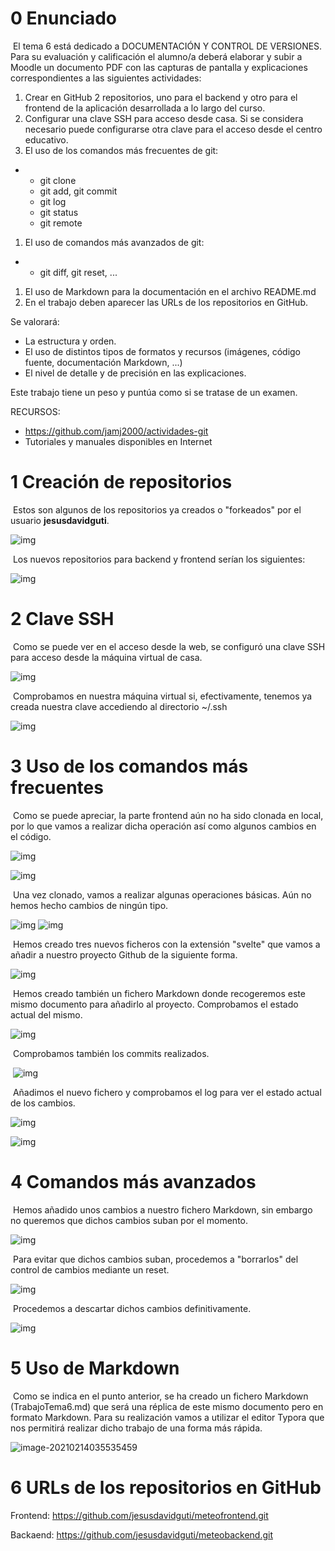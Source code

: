 # 0 **Enunciado**

​	El tema 6 está dedicado a  DOCUMENTACIÓN Y CONTROL DE VERSIONES. Para su evaluación y calificación el alumno/a deberá elaborar y subir a Moodle un documento PDF con las capturas de pantalla y explicaciones correspondientes a las siguientes actividades:

1. Crear en GitHub 2 repositorios, uno para el backend y otro para el frontend de la aplicación desarrollada a lo largo del curso.
2. Configurar una clave SSH para acceso desde casa. Si se considera necesario puede configurarse otra clave para el acceso desde el centro educativo.
3. El uso de los comandos más frecuentes de git:

- - git clone
  - git add,  git commit
  - git log
  - git status
  - git remote

1. El uso de comandos más avanzados de git:

- - git diff, git reset, ...

1. El uso de Markdown para la documentación en el archivo README.md
2. En el trabajo deben aparecer las URLs de los repositorios en GitHub.

Se valorará:

- La estructura y orden.
- El uso de distintos tipos de formatos y recursos (imágenes, código fuente, documentación Markdown, ...)
- El nivel de detalle y de precisión en las explicaciones.

Este trabajo tiene un peso y puntúa como si se tratase de un examen.

RECURSOS:

- https://github.com/jamj2000/actividades-git
- Tutoriales y manuales disponibles en Internet

#  1 **Creación de repositorios**

​	Estos son algunos de los repositorios ya creados o "forkeados" por el usuario **jesusdavidguti**.

![img](https://github.com/jesusdavidguti/meteofrontend/blob/main/img/img1.png) 
 

​	Los nuevos repositorios para backend y frontend serían los siguientes: 

![img](https://github.com/jesusdavidguti/meteofrontend/blob/main/img/img2.png) 
 

# 2 **Clave SSH**

​	Como se puede ver en el acceso desde la web, se configuró una clave SSH para acceso desde la máquina virtual de casa.

![img](https://github.com/jesusdavidguti/meteofrontend/blob/main/img/img3.png) 
 

​	Comprobamos en nuestra máquina virtual si, efectivamente, tenemos ya creada nuestra clave accediendo al directorio ~/.ssh

![img](https://github.com/jesusdavidguti/meteofrontend/blob/main/img/img4.png) 

# **3** **Uso de los comandos más frecuentes**

​	Como se puede apreciar, la parte frontend aún no ha sido clonada en local, por lo que vamos a realizar dicha operación así como algunos cambios en el código.

![img](https://github.com/jesusdavidguti/meteofrontend/blob/main/img/img5.png) 
 

![img](https://github.com/jesusdavidguti/meteofrontend/blob/main/img/img6.png) 
 

​	Una vez clonado, vamos a realizar algunas operaciones básicas. Aún no hemos hecho cambios de ningún tipo.

![img](https://github.com/jesusdavidguti/meteofrontend/blob/main/img/img7.png) ![img](https://github.com/jesusdavidguti/meteofrontend/blob/main/img/img8.png) 


​	Hemos creado tres nuevos ficheros con la extensión "svelte" que vamos a añadir a nuestro proyecto Github de la siguiente forma.

![img](https://github.com/jesusdavidguti/meteofrontend/blob/main/img/img9.png) 
 

​	Hemos creado también un fichero Markdown donde recogeremos este mismo documento para añadirlo al proyecto. Comprobamos el estado actual del mismo.

![img](https://github.com/jesusdavidguti/meteofrontend/blob/main/img/img10.png) 
 

​	Comprobamos también los commits realizados.

​	![img](https://github.com/jesusdavidguti/meteofrontend/blob/main/img/img11.png)

​	Añadimos el nuevo fichero y comprobamos el log para ver el estado actual de los cambios.

![img](https://github.com/jesusdavidguti/meteofrontend/blob/main/img/img12.png) 
 

![img](https://github.com/jesusdavidguti/meteofrontend/blob/main/img/img13.png) 


# 4 Comandos más avanzados

​	Hemos añadido unos cambios a nuestro fichero Markdown, sin embargo no queremos que dichos cambios suban por el momento.

![img](https://github.com/jesusdavidguti/meteofrontend/blob/main/img/img14.png) 
 

​	Para evitar que dichos cambios suban, procedemos a "borrarlos" del control de cambios mediante un reset.

![img](https://github.com/jesusdavidguti/meteofrontend/blob/main/img/img15.png) 
 

​	Procedemos a descartar dichos cambios definitivamente.

![img](https://github.com/jesusdavidguti/meteofrontend/blob/main/img/img16.png) 
 

# 5 Uso de Markdown

​	Como se indica en el punto anterior, se ha creado un fichero Markdown (TrabajoTema6.md) que será una réplica de este mismo documento pero en formato Markdown. Para su realización vamos a utilizar el editor Typora que nos permitirá realizar dicho trabajo de una forma más rápida.

![image-20210214035535459](https://github.com/jesusdavidguti/meteofrontend/blob/main/img/img18.png)



# **6 URLs de los repositorios en GitHub**

Frontend: https://github.com/jesusdavidguti/meteofrontend.git

Backaend: https://github.com/jesusdavidguti/meteobackend.git


